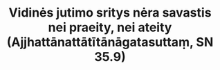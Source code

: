 ---
layout: page
title: 'Vidinės jutimo sritys nėra savastis nei praeity, nei ateity (Ajjhattānattātītānāgatasuttaṃ, SN 35.9)'
category: susijusios suttos
index: 
     - Nesavastingumas (anattā)
sortIndex: 35009
tags: 
     - Nesavastingumas (anattā)
suttacentral: sn35.9
---